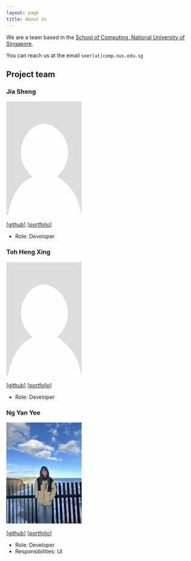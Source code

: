 ```yaml
---
layout: page
title: About Us
---
```


We are a team based in the [School of Computing, National University of Singapore](https://www.comp.nus.edu.sg).

You can reach us at the email `seer[at]comp.nus.edu.sg`

## Project team


### Jia Sheng

<img src="images/rimgik.png" width="200px">

[[github](https://github.com/rimgik)]
[[portfolio](team/rimgik.md)]

* Role: Developer

### Toh Heng Xing

<img src="images/tohhengxing.png" width="200px">

[[github](https://github.com/tohhengxing)]
[[portfolio](team/tohhengxing.md)]

* Role: Developer

### Ng Yan Yee

<img src="images/yyanyee.png" width="200px">

[[github](http://github.com/yyanyee)]
[[portfolio](team/yyanyee.md)]

* Role: Developer
* Responsibilities: UI

